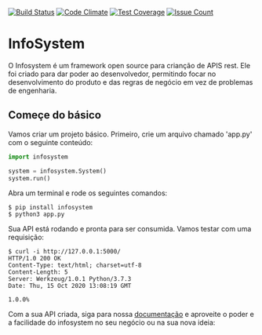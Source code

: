 [![Build Status](https://travis-ci.org/samueldmq/infosystem.svg?branch=master)](https://travis-ci.org/samueldmq/infosystem-ansible) [![Code Climate](https://codeclimate.com/github/samueldmq/infosystem/badges/gpa.svg)](https://codeclimate.com/github/samueldmq/infosystem) [![Test Coverage](https://codeclimate.com/github/samueldmq/infosystem/badges/coverage.svg)](https://codeclimate.com/github/samueldmq/infosystem/coverage) [![Issue Count](https://codeclimate.com/github/samueldmq/infosystem/badges/issue_count.svg)](https://codeclimate.com/github/samueldmq/infosystem)

# InfoSystem

O Infosystem é um framework open source para crianção de APIS rest. Ele foi
criado para dar poder ao desenvolvedor, permitindo focar no desenvolvimento do
produto e das regras de negócio em vez de problemas de engenharia.

## Começe do básico

Vamos criar um projeto básico. Primeiro, crie um arquivo chamado 'app.py' com
o seguinte conteúdo:

```python
import infosystem

system = infosystem.System()
system.run()
```

Abra um terminal e rode os seguintes comandos:

```
$ pip install infosystem
$ python3 app.py
```

Sua API está rodando e pronta para ser consumida. Vamos testar com uma requisição:

```
$ curl -i http://127.0.0.1:5000/
HTTP/1.0 200 OK
Content-Type: text/html; charset=utf-8
Content-Length: 5
Server: Werkzeug/1.0.1 Python/3.7.3
Date: Thu, 15 Oct 2020 13:08:19 GMT

1.0.0%
```

Com a sua API criada, siga para nossa [documentação](https://infosystem.readthedocs.io/en/latest/) e aproveite o poder e a facilidade
do infosystem no seu negócio ou na sua nova ideia: 
